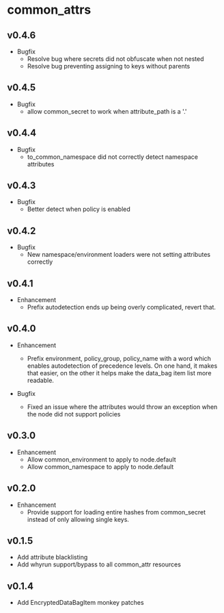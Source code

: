 common\_attrs
======

v0.4.6
------
* Bugfix
  * Resolve bug where secrets did not obfuscate when not nested
  * Resolve bug preventing assigning to keys without parents

v0.4.5
------
* Bugfix
  * allow common\_secret to work when attribute_path is a '.'

v0.4.4
------
* Bugfix
  * to\_common\_namespace did not correctly detect namespace attributes

v0.4.3
------
* Bugfix
  * Better detect when policy is enabled

v0.4.2
------
* Bugfix
  * New namespace/environment loaders were not setting attributes correctly

v0.4.1
------
* Enhancement
  * Prefix autodetection ends up being overly complicated, revert that.

v0.4.0
------
* Enhancement
  * Prefix environment, policy_group, policy_name with a word which enables
    autodetection of precedence levels. On one hand, it makes that easier, on
    the other it helps make the data_bag item list more readable.

* Bugfix
  * Fixed an issue where the attributes would throw an exception when the node
    did not support policies

v0.3.0
------
* Enhancement
  * Allow common_environment to apply to node.default
  * Allow common_namespace to apply to node.default

v0.2.0
------
* Enhancement
  * Provide support for loading entire hashes from common_secret instead of
    only allowing single keys.

v0.1.5
------
* Add attribute blacklisting
* Add whyrun support/bypass to all common_attr resources

v0.1.4
------
* Add EncryptedDataBagItem monkey patches

